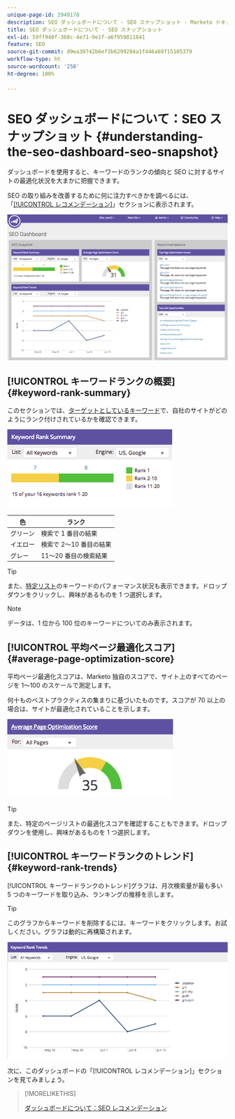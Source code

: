 ```yaml
---
unique-page-id: 2949178
description: SEO ダッシュボードについて - SEO スナップショット - Marketo ドキュメント - 製品ドキュメント
title: SEO ダッシュボードについて - SEO スナップショット
exl-id: 59ff940f-368c-4e71-9e1f-a6f959811841
feature: SEO
source-git-commit: d9ea30742b6ef3b6299284a1f446a69f15105379
workflow-type: ht
source-wordcount: '258'
ht-degree: 100%

---
```


# SEO ダッシュボードについて：SEO スナップショット {#understanding-the-seo-dashboard-seo-snapshot}

ダッシュボードを使用すると、キーワードのランクの傾向と SEO に対するサイトの最適化状況を大まかに把握できます。

SEO の取り組みを改善するために何に注力すべきかを調べるには、「[[!UICONTROL レコメンデーション]](/help/marketo/product-docs/additional-apps/seo/understanding-seo/understanding-the-seo-dashboard-seo-recommendations.md)」セクションに表示されます。

![](assets/image2014-9-17-21-3a32-3a22.png)

## [!UICONTROL キーワードランクの概要] {#keyword-rank-summary}

このセクションでは、[ターゲットとしているキーワード](/help/marketo/product-docs/additional-apps/seo/keywords/seo-add-keywords.md)で、自社のサイトがどのようにランク付けされているかを確認できます。

![](assets/image2014-9-17-21-3a34-3a5.png)

| 色 | ランク |
|---|---|
| グリーン | 検索で 1 番目の結果 |
| イエロー | 検索で 2～10 番目の結果 |
| グレー | 11～20 番目の検索結果 |

>[!TIP]
>
>また、[特定リスト](/help/marketo/product-docs/additional-apps/seo/keywords/seo-add-remove-keywords-from-a-list.md)のキーワードのパフォーマンス状況も表示できます。ドロップダウンをクリックし、興味があるものを 1 つ選択します。

>[!NOTE]
>
>データは、1 位から 100 位のキーワードについてのみ表示されます。

## [!UICONTROL 平均ページ最適化スコア] {#average-page-optimization-score}

平均ページ最適化スコアは、Marketo 独自のスコアで、サイト上のすべてのページを 1～100 のスケールで測定します。

何十ものベストプラクティスの集まりに基づいたものです。スコアが 70 以上の場合は、サイトが最適化されていることを示します。

![](assets/image2014-9-17-21-3a35-3a55.png)

>[!TIP]
>
>また、特定のページリストの最適化スコアを確認することもできます。ドロップダウンを使用し、興味があるものを 1 つ選択します。

## [!UICONTROL キーワードランクのトレンド] {#keyword-rank-trends}

[!UICONTROL キーワードランクのトレンド]グラフは、月次検索量が最も多い 5 つのキーワードを取り込み、ランキングの推移を示します。

>[!TIP]
>
>このグラフからキーワードを削除するには、キーワードをクリックします。お試しください。グラフは動的に再構築されます。

![](assets/image2014-9-17-21-3a37-3a1.png)

次に、このダッシュボードの「[!UICONTROL レコメンデーション]」セクションを見てみましょう。

>[!MORELIKETHIS]
>
>[ダッシュボードについて：SEO レコメンデーション](/help/marketo/product-docs/additional-apps/seo/understanding-seo/understanding-the-seo-dashboard-seo-recommendations.md)
